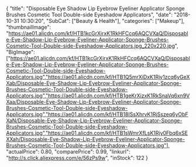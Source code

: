{
	"title": "Disposable  Eye Shadow Lip Eyebrow Eyeliner Applicator Sponge Brushes Cosmetic Tool Double-side Eyeshadow Applicators",
	"date": "2018-10-31 10:30:20",
	"SubCat": ["Beauty & Health"],
	"categories": ["Makeup"],
	"thumbnailImage": "https://ae01.alicdn.com/kf/HTB1kcGrXirxK1RkHFCcq6AQCVXaQ/Disposable-Eye-Shadow-Lip-Eyebrow-Eyeliner-Applicator-Sponge-Brushes-Cosmetic-Tool-Double-side-Eyeshadow-Applicators.jpg_220x220.jpg",
	"BigImage": ["https://ae01.alicdn.com/kf/HTB1kcGrXirxK1RkHFCcq6AQCVXaQ/Disposable-Eye-Shadow-Lip-Eyebrow-Eyeliner-Applicator-Sponge-Brushes-Cosmetic-Tool-Double-side-Eyeshadow-Applicators.jpg","https://ae01.alicdn.com/kf/HTB1Q5mrXiDxK1Rjy1zcq6yGeXXab/Disposable-Eye-Shadow-Lip-Eyebrow-Eyeliner-Applicator-Sponge-Brushes-Cosmetic-Tool-Double-side-Eyeshadow-Applicators.jpg","https://ae01.alicdn.com/kf/HTB1geKrXizxK1RkSnaVq6xn9VXaa/Disposable-Eye-Shadow-Lip-Eyebrow-Eyeliner-Applicator-Sponge-Brushes-Cosmetic-Tool-Double-side-Eyeshadow-Applicators.jpg","https://ae01.alicdn.com/kf/HTB18ISsXhrvK1RjSszeq6yObFXaN/Disposable-Eye-Shadow-Lip-Eyebrow-Eyeliner-Applicator-Sponge-Brushes-Cosmetic-Tool-Double-side-Eyeshadow-Applicators.jpg","https://ae01.alicdn.com/kf/HTB1sWmrXfLsK1Rjy0Fbq6xSEXXah/Disposable-Eye-Shadow-Lip-Eyebrow-Eyeliner-Applicator-Sponge-Brushes-Cosmetic-Tool-Double-side-Eyeshadow-Applicators.jpg"],
	"actualPrice": 0.80,
	"comparePrice": 0.99,
	"linkurl": "http://s.click.aliexpress.com/e/56zPs9w",
	"inStock": 122
}
